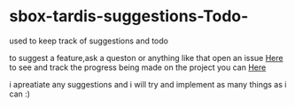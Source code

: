 # sbox-tardis-suggestions-Todo-
used to keep track of suggestions and todo

to suggest a feature,ask a queston or anything like that open an issue [Here](https://github.com/TheBoxTrot/sbox-tardis-suggestions-Todo-/issues?q=is%3Aissue+is%3Aopen+sort%3Aupdated-desc) 
to see and track the progress being made on the project you can [Here](https://github.com/users/TheBoxTrot/projects/1?query=is%3Aopen+sort%3Aupdated-desc) 

i apreatiate any suggestions and i will try and implement as many things as i can :)
